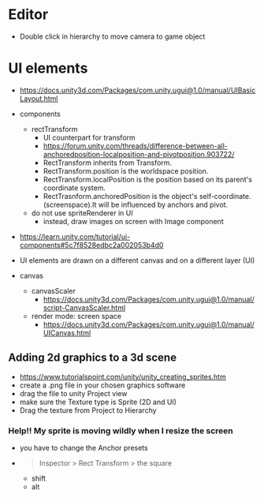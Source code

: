 # Editor

- Double click in hierarchy to move camera to game object

# UI elements

- https://docs.unity3d.com/Packages/com.unity.ugui@1.0/manual/UIBasicLayout.html
- components
  - rectTransform
    - UI counterpart for transform
    - https://forum.unity.com/threads/difference-between-all-anchoredposition-localposition-and-pivotposition.903722/
    - RectTransform inherits from Transform.
	- RectTransform.position is the worldspace position.
	- RectTransform.localPosition is the position based on its parent's coordinate system.
	- RectTrasnform.anchoredPosition is the object's self-coordinate.(screenspace).It will be influenced by anchors and pivot.
  - do not use spriteRenderer in UI
    - instead, draw images on screen with Image component
 
- https://learn.unity.com/tutorial/ui-components#5c7f8528edbc2a002053b4d0
- UI elements are drawn on a different canvas and on a different layer (UI)
- canvas
  - canvasScaler
    - https://docs.unity3d.com/Packages/com.unity.ugui@1.0/manual/script-CanvasScaler.html
  - render mode: screen space
    - https://docs.unity3d.com/Packages/com.unity.ugui@1.0/manual/UICanvas.html

## Adding 2d graphics to a 3d scene

- https://www.tutorialspoint.com/unity/unity_creating_sprites.htm
- create a .png file in your chosen graphics software
- drag the file to unity Project view
- make sure the Texture type is Sprite (2D and UI)
- Drag the texture from Project to Hierarchy

### Help!! My sprite is moving wildly when I resize the screen

- you have to change the Anchor presets
- > Inspector > Rect Transform > the square 
  - shift
  - alt